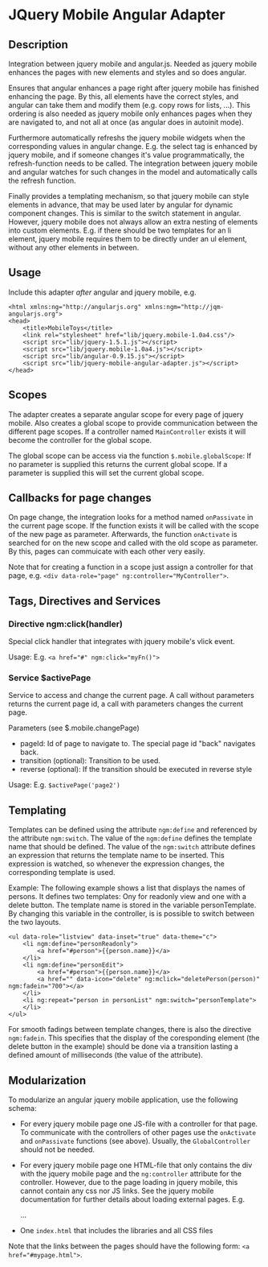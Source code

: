 JQuery Mobile Angular Adapter
=====================

Description
-------------

Integration between jquery mobile and angular.js. Needed as jquery mobile
enhances the pages with new elements and styles and so does angular.

Ensures that angular enhances a page right after jquery mobile has finished enhancing the page.
By this, all elements have the correct styles, and angular can take them
and modify them (e.g. copy rows for lists, ...). This ordering is also needed as
jquery mobile only enhances pages when they are navigated to, and not
all at once (as angular does in autoinit mode).

Furthermore automatically refreshs the jquery mobile widgets when the corresponding
values in angular change.
E.g. the select tag is enhanced by jquery mobile,
and if someone changes it's value programmatically, the refresh-function needs to be called.
The integration between jquery mobile and angular watches for such changes in the model
and automatically calls the refresh function.

Finally provides a templating mechanism, so that jquery mobile can style elements in advance,
that may be used later by angular for dynamic component changes. This is similar to the switch
statement in angular. However, jquery mobile does not always allow an extra nesting of elements
into custom elements. E.g. if there should be two templates for an li element,
jquery mobile requires them to be directly under an ul element, without any other elements in between.


Usage
---------

Include this adapter _after_ angular and jquery mobile, e.g.


    <html xmlns:ng="http://angularjs.org" xmlns:ngm="http://jqm-angularjs.org">
    <head>
        <title>MobileToys</title>
        <link rel="stylesheet" href="lib/jquery.mobile-1.0a4.css"/>
        <script src="lib/jquery-1.5.1.js"></script>
        <script src="lib/jquery.mobile-1.0a4.js"></script>
        <script src="lib/angular-0.9.15.js"></script>
        <script src="lib/jquery-mobile-angular-adapter.js"></script>
    </head>


Scopes
-----------
The adapter creates a separate angular scope for every page of jquery mobile.
Also creates a global scope to provide communication between the different page scopes.
If a controller named `MainController` exists it will become the controller
for the global scope.

The global scope can be access via the function `$.mobile.globalScope`:
If no parameter is supplied this returns the current global scope.
If a parameter is supplied this will set the current global scope.

Callbacks for page changes
--------------
On page change, the integration looks for a method named `onPassivate` in the
current page scope. If the function exists it will
be called with the scope of the new page as parameter.
Afterwards, the function `onActivate` is searched for on the new scope
and called with the old scope as parameter. By this, pages can commuicate with each other
very easily.

Note that for creating a function in a scope just assign a controller for that page,
e.g. `<div data-role="page" ng:controller="MyController">`.


Tags, Directives and Services
-----------

### Directive ngm:click(handler)
Special click handler that integrates with jquery mobile's vlick event.

Usage: E.g. `<a href="#" ngm:click="myFn()">`


### Service $activePage
Service to access and change the current page.
A call without parameters returns the current page id, a call with parameters
changes the current page.

Parameters (see $.mobile.changePage)
- pageId: Id of page to navigate to. The special page id "back" navigates back.
- transition (optional): Transition to be used.
- reverse (optional): If the transition should be executed in reverse style

Usage: E.g. `$activePage('page2')`


Templating
-----------
Templates can be defined using the attribute `ngm:define` and referenced by the attribute
`ngm:switch`. The value of the `ngm:define` defines the template name that should be defined.
The value of the `ngm:switch` attribute defines an expression that returns the template name
to be inserted. This expression is watched, so whenever the expression changes,
the corresponding template is used.

Example:
The following example shows a list that displays the names of persons.
It defines two templates: Ony for readonly view and one with a delete button.
The template name is stored in the variable personTemplate. By changing this
variable in the controller, is is possible to switch between the two layouts.


    <ul data-role="listview" data-inset="true" data-theme="c">
        <li ngm:define="personReadonly">
		    <a href="#person">{{person.name}}</a>
        </li>
        <li ngm:define="personEdit">
            <a href="#person">{{person.name}}</a>
            <a href="" data-icon="delete" ng:mclick="deletePerson(person)" ngm:fadein="700"></a>
        </li>
        <li ng:repeat="person in personList" ngm:switch="personTemplate">
        </li>
    </ul>


For smooth fadings between template changes, there is also the directive `ngm:fadein`.
This specifies that the display of the coresponding element (the delete button in the example)
should be done via a transition lasting a defined amount of milliseconds (the value of the attribute).



Modularization
---------------
To modularize an angular jquery mobile application, use the following schema:

- For every jquery mobile page one JS-file with a controller for that page.
  To communicate with the controllers of other pages use the
  `onActivate` and `onPassivate` functions (see above). Usually, the `GlobalController` should
  not be needed.
- For every jquery mobile page one HTML-file that only contains
  the div with the jquery mobile page and the `ng:controller` attribute for the controller.
  However, due to the page loading in jquery mobile, this cannot contain any css nor JS links.
  See the jquery mobile documentation for further details about loading external pages.
  E.g.


    <html>
        <body>
            <div id="mypage" data-role="page" ng:controller="MyPageController">
            ...
            </div>
        </body>
    </html>


- One `index.html` that includes the libraries and all CSS files

Note that the links between the pages should have the following form: `<a href="#mypage.html">`.


